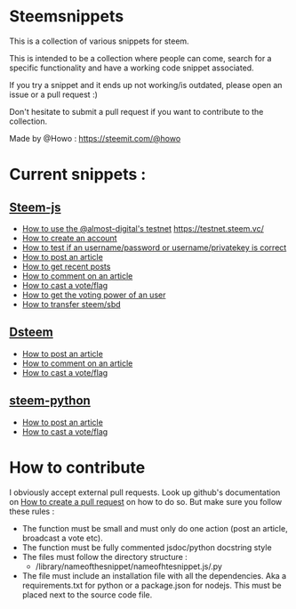 # Steemsnippets

This is a collection of various snippets for steem.

This is intended to be a collection where people can come, search for a specific functionality and have a working code snippet associated.

If you try a snippet and it ends up not working/is outdated, please open an issue or a pull request :)

Don't hesitate to submit a pull request if you want to contribute to the collection.

Made by @Howo : https://steemit.com/@howo


# Current snippets :

## [Steem-js](https://github.com/steemit/steem-js)

- [How to use the @almost-digital's testnet](https://github.com/drov0/steemsnippets/tree/master/steemjs/use_testnet) https://testnet.steem.vc/
- [How to create an account](https://github.com/drov0/steemsnippets/tree/master/steemjs/create_account)
- [How to test if an username/password or username/privatekey is correct](https://github.com/drov0/steemsnippets/tree/master/steemjs/test_login)
- [How to post an article](https://github.com/drov0/steemsnippets/tree/master/steemjs/post)
- [How to get recent posts](https://github.com/drov0/steemsnppets/tree/master/steemjs/get_new_posts)
- [How to comment on an article](https://github.com/drov0/steemsnippets/tree/master/steemjs/comment)
- [How to cast a vote/flag](https://github.com/drov0/steemsnippets/tree/master/steemjs/vote)
- [How to get the voting power of an user ](https://github.com/drov0/steemsnippets/tree/master/steemjs/voting_power)
- [How to transfer steem/sbd](https://github.com/drov0/steemsnippets/tree/master/steemjs/transfer)

## [Dsteem](https://github.com/jnordberg/dsteem)

- [How to post an article](https://github.com/drov0/steemsnippets/tree/master/dsteem/post)
- [How to comment on an article](https://github.com/drov0/steemsnippets/tree/master/dsteem/comment)
- [How to cast a vote/flag](https://github.com/drov0/steemsnippets/tree/master/dsteem/vote)

## [steem-python](https://github.com/steemit/steem-python)

- [How to post an article](https://github.com/drov0/steemsnippets/tree/master/steem-python/post)
- [How to cast a vote/flag](https://github.com/drov0/steemsnippets/tree/master/steem-python/vote)



# How to contribute

I obviously accept external pull requests. Look up github's documentation on [How to create a pull request](https://help.github.com/articles/creating-a-pull-request/) on how to do so. But make sure you follow these rules :

* The function must be small and must only do one action (post an article, broadcast a vote etc).
* The function must be fully commented jsdoc/python docstring style
* The files must follow the directory structure :
  * /library/nameofthesnippet/nameofhtesnippet.js/.py
* The file must include an installation file with all the dependencies. Aka a requirements.txt for python or a package.json for nodejs. This must be placed next to the source code file.
